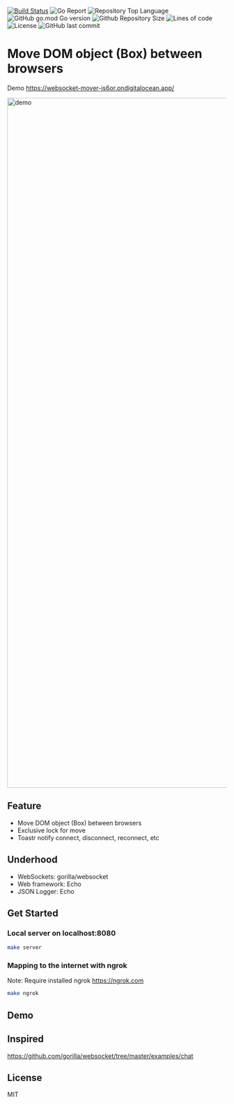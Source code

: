 [![Build Status](https://www.travis-ci.com/roman-wb/websocket-mover.svg?branch=master)](https://www.travis-ci.com/roman-wb/websocket-mover)
![Go Report](https://goreportcard.com/badge/github.com/roman-wb/websocket-mover)
![Repository Top Language](https://img.shields.io/github/languages/top/roman-wb/websocket-mover)
![GitHub go.mod Go version](https://img.shields.io/github/go-mod/go-version/roman-wb/websocket-mover)
![Github Repository Size](https://img.shields.io/github/repo-size/roman-wb/websocket-mover)
![Lines of code](https://img.shields.io/tokei/lines/github/roman-wb/websocket-mover)
![License](https://img.shields.io/badge/license-MIT-green)
![GitHub last commit](https://img.shields.io/github/last-commit/roman-wb/websocket-mover)

# Move DOM object (Box) between browsers

Demo https://websocket-mover-js6or.ondigitalocean.app/

<img width="1581" alt="demo" src="https://user-images.githubusercontent.com/8343350/126767561-6a164a51-d40f-43a4-bf83-1ceea280c71b.png">

## Feature

- Move DOM object (Box) between browsers
- Exclusive lock for move
- Toastr notify connect, disconnect, reconnect, etc

## Underhood

- WebSockets: gorilla/websocket
- Web framework: Echo
- JSON Logger: Echo

## Get Started

### Local server on localhost:8080

```bash
make server
```

### Mapping to the internet with ngrok

Note: Require installed ngrok https://ngrok.com

```bash
make ngrok
```

## Demo

## Inspired

https://github.com/gorilla/websocket/tree/master/examples/chat

## License

MIT

